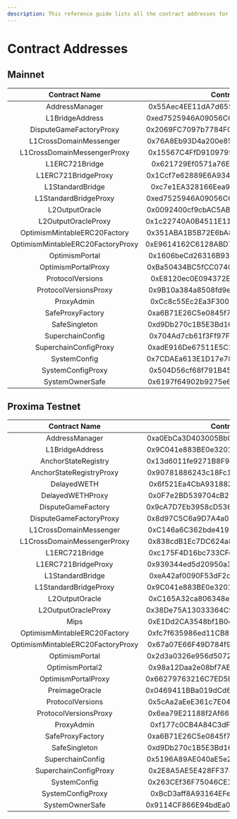 ```yaml
---
description: This reference guide lists all the contract addresses for Mainnet and Testnet
---
```


# Contract Addresses



## Mainnet

<table><thead><tr><th width="288" align="center">Contract Name</th><th align="center">Contract Address</th></tr></thead><tbody><tr><td align="center">  AddressManager</td><td align="center"> 0x55Aec4EE11dA7d655565cCc2EB3bF21a46C94e6f</td></tr><tr><td align="center">  L1BridgeAddress</td><td align="center">0xed7525946A09056C6AaE29941b8323017382050e</td></tr><tr><td align="center">  DisputeGameFactoryProxy</td><td align="center"> 0x2069FC7097b7784FCA21aa459e57E95C0046EeCD</td></tr><tr><td align="center">  L1CrossDomainMessenger</td><td align="center"> 0x76A8Eb93D4a200e8594B1ab1021ab5595CDfB57D</td></tr><tr><td align="center">  L1CrossDomainMessengerProxy</td><td align="center"> 0x15567C4FfD9109795dFf1D9A5233D10aef0738D2</td></tr><tr><td align="center">  L1ERC721Bridge</td><td align="center"> 0x621729Ef0571a76E438689ec2bC88ee8E3f2Beff</td></tr><tr><td align="center">  L1ERC721BridgeProxy</td><td align="center"> 0x1Ccf7e62889E6A93413DEAFC4e390Bd4047bDC32</td></tr><tr><td align="center">  L1StandardBridge</td><td align="center"> 0xc7e1EA328166Eea934429Eaa9F6c55Ef5548Efe7</td></tr><tr><td align="center">  L1StandardBridgeProxy</td><td align="center"> 0xed7525946A09056C6AaE29941b8323017382050e</td></tr><tr><td align="center">  L2OutputOracle</td><td align="center"> 0x0092400cf9cbAC5ABD8518960Cb1F90663607630</td></tr><tr><td align="center">  L2OutputOracleProxy</td><td align="center"> 0x1c22740A0B4511E11D76434A424487862b593901</td></tr><tr><td align="center">  OptimismMintableERC20Factory</td><td align="center"> 0x351ABA1B5B72E6bA8d530740f073993069e7BC69</td></tr><tr><td align="center">  OptimismMintableERC20FactoryProxy</td><td align="center"> 0xE9614162C6128ABD7790C65D711CfC43ea842153</td></tr><tr><td align="center">  OptimismPortal</td><td align="center"> 0x1606beCd26316B935B2dFE31D57C1C0B39f4f52f</td></tr><tr><td align="center">  OptimismPortalProxy</td><td align="center"> 0xBa50434BC5fCC07406b1baD9AC72a4CDf776db15</td></tr><tr><td align="center">  ProtocolVersions</td><td align="center"> 0xE8120ec0E094372Ec1ddcbd9c50F94e74Fa7a3fc</td></tr><tr><td align="center">  ProtocolVersionsProxy</td><td align="center"> 0x9B10a384a8508fd9ecED992815340F8E00F55E6A</td></tr><tr><td align="center">  ProxyAdmin</td><td align="center"> 0xCc8c55Ec2Ea3F3001C049eC934e72b55cf52fBf3</td></tr><tr><td align="center">  SafeProxyFactory</td><td align="center"> 0xa6B71E26C5e0845f74c812102Ca7114b6a896AB2</td></tr><tr><td align="center">  SafeSingleton</td><td align="center"> 0xd9Db270c1B5E3Bd161E8c8503c55cEABeE709552</td></tr><tr><td align="center">  SuperchainConfig</td><td align="center"> 0x704Ad7cb61f3Ff97F790FAA747279244Eb2a1802</td></tr><tr><td align="center">  SuperchainConfigProxy</td><td align="center"> 0xadE916De67511E5C24af4174Be67143d0dA94959</td></tr><tr><td align="center">  SystemConfig</td><td align="center"> 0x7CDAEa613E1D17e78F24CAF6349bCCf2bC364F0a</td></tr><tr><td align="center">  SystemConfigProxy</td><td align="center"> 0x504D56cf68f791B45E3A2e895B0e1562f3431328</td></tr><tr><td align="center">  SystemOwnerSafe</td><td align="center"> 0x6197f64902b9275e6815F9A5b641Ed2291A5d39c</td></tr></tbody></table>

## Proxima Testnet

<table><thead><tr><th width="289" align="center">Contract Name</th><th align="center">Contract Address</th></tr></thead><tbody><tr><td align="center">  AddressManager</td><td align="center"> 0xa0EbCa3D403005Bb0aa65F6BFB8FBA99537D280F</td></tr><tr><td align="center">  L1BridgeAddress</td><td align="center">0x9C041e883BE0e3201524e7BA6f7A53B367b5CFb0</td></tr><tr><td align="center">  AnchorStateRegistry</td><td align="center"> 0x13d6011fe9271B8F9A578bD0b52d9B4D5995542C</td></tr><tr><td align="center">  AnchorStateRegistryProxy</td><td align="center"> 0x90781886243c18Fc15C2Ade0D0ddee7bCFcB7777</td></tr><tr><td align="center">  DelayedWETH</td><td align="center"> 0x6f521Ea4CbA93188214B4d449f34007E1bF9a8F3</td></tr><tr><td align="center">  DelayedWETHProxy</td><td align="center"> 0x0F7e2BD539704cB2E77f834eEC94D9Bc89cCEf89</td></tr><tr><td align="center">  DisputeGameFactory</td><td align="center"> 0x9cA7D7Eb3958cD5365BB23e588e0512971D9605a</td></tr><tr><td align="center">  DisputeGameFactoryProxy</td><td align="center"> 0x8d97C5C6a9D7A4a011d2c523f42A69205Fe63AFD</td></tr><tr><td align="center">  L1CrossDomainMessenger</td><td align="center"> 0xC146a6C362bde4198d60a0EbF20a6f6962705572</td></tr><tr><td align="center">  L1CrossDomainMessengerProxy</td><td align="center"> 0x838cdB1Ec7DC624a8ca73F8f68563e0D90e0F4C2</td></tr><tr><td align="center">  L1ERC721Bridge</td><td align="center"> 0xc175F4D16bc733CFeF79cce6584D76B2ba04Bf8b</td></tr><tr><td align="center">  L1ERC721BridgeProxy</td><td align="center"> 0x939344ed5d20950a330D53f82C500216cBd51EA7</td></tr><tr><td align="center">  L1StandardBridge</td><td align="center"> 0xeA42af0090F53dF2c4551a1bcA832Ff00B692C3D</td></tr><tr><td align="center">  L1StandardBridgeProxy</td><td align="center"> 0x9C041e883BE0e3201524e7BA6f7A53B367b5CFb0</td></tr><tr><td align="center">  L2OutputOracle</td><td align="center"> 0xC165A32ca806348ef212e2e17e6356219da4a8c8</td></tr><tr><td align="center">  L2OutputOracleProxy</td><td align="center"> 0x38De75A13033364C985F2156307c2cAED0F7a109</td></tr><tr><td align="center">  Mips</td><td align="center"> 0xE1Dd2CA3548bf1B045e47fc4Aaa1849BEBCD283E</td></tr><tr><td align="center">  OptimismMintableERC20Factory</td><td align="center"> 0xfc7f635986ed11CB85534005b0058505085bC154</td></tr><tr><td align="center">  OptimismMintableERC20FactoryProxy</td><td align="center"> 0x67a07E66F49D784f9896C793Ae2Fa877b43463b0</td></tr><tr><td align="center">  OptimismPortal</td><td align="center"> 0x2d3a0326e956d507227829e8C65e41537156d7a7</td></tr><tr><td align="center">  OptimismPortal2</td><td align="center"> 0x98a12Daa2e08bf7AE0cdF5DE5274E6E661886078</td></tr><tr><td align="center">  OptimismPortalProxy</td><td align="center"> 0x66279763216C7ED5E1d17a174d80DAcBB94D4E06</td></tr><tr><td align="center">  PreimageOracle</td><td align="center"> 0x0469411BBa019dCd6426b6fD887D45831D374BCD</td></tr><tr><td align="center">  ProtocolVersions</td><td align="center"> 0x5cAa2aEeE361c7E048D6C23FB7B18e8908601f07</td></tr><tr><td align="center">  ProtocolVersionsProxy</td><td align="center"> 0x6ea79E21188f2Af66881bb6F408C014C5cBD28d7</td></tr><tr><td align="center">  ProxyAdmin</td><td align="center"> 0xf177c0CB4A84C3dFFEFcDE36F4519ef51Cf12f62</td></tr><tr><td align="center">  SafeProxyFactory</td><td align="center"> 0xa6B71E26C5e0845f74c812102Ca7114b6a896AB2</td></tr><tr><td align="center">  SafeSingleton</td><td align="center"> 0xd9Db270c1B5E3Bd161E8c8503c55cEABeE709552</td></tr><tr><td align="center">  SuperchainConfig</td><td align="center"> 0x5196A89AE040aE5e27385B47b4b19Eb83338b332</td></tr><tr><td align="center">  SuperchainConfigProxy</td><td align="center"> 0x2E8A5AE5E428FF37846590afd2648FeF8D4987EE</td></tr><tr><td align="center">  SystemConfig</td><td align="center"> 0x263CEf36F75046CE10a8737d2dcecaB2D1336421</td></tr><tr><td align="center">  SystemConfigProxy</td><td align="center"> 0xBcD3aff8A93164EFeAd01ddE7b6f19781b19897b</td></tr><tr><td align="center">  SystemOwnerSafe</td><td align="center"> 0x9114CF866E94bdEa0D99bC2D80b71c6D62044031</td></tr></tbody></table>
